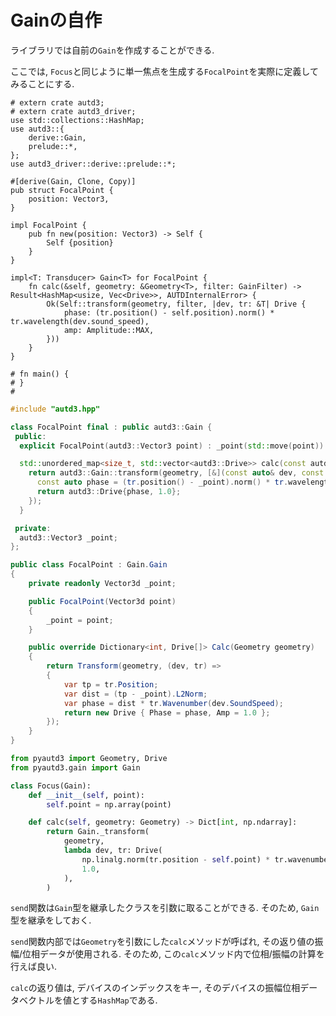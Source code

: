 # Gainの自作

ライブラリでは自前の`Gain`を作成することができる.

ここでは, `Focus`と同じように単一焦点を生成する`FocalPoint`を実際に定義してみることにする.

```rust,edition2021
# extern crate autd3;
# extern crate autd3_driver;
use std::collections::HashMap;
use autd3::{
    derive::Gain,
    prelude::*,
};
use autd3_driver::derive::prelude::*;

#[derive(Gain, Clone, Copy)]
pub struct FocalPoint {
    position: Vector3,
}

impl FocalPoint {
    pub fn new(position: Vector3) -> Self {
        Self {position}
    }
}

impl<T: Transducer> Gain<T> for FocalPoint {
    fn calc(&self, geometry: &Geometry<T>, filter: GainFilter) -> Result<HashMap<usize, Vec<Drive>>, AUTDInternalError> {
        Ok(Self::transform(geometry, filter, |dev, tr: &T| Drive {
            phase: (tr.position() - self.position).norm() * tr.wavelength(dev.sound_speed),
            amp: Amplitude::MAX,
        }))
    }
}

# fn main() { 
# }
#
```

```cpp
#include "autd3.hpp"

class FocalPoint final : public autd3::Gain {
 public:
  explicit FocalPoint(autd3::Vector3 point) : _point(std::move(point)) {}

  std::unordered_map<size_t, std::vector<autd3::Drive>> calc(const autd3::Geometry& geometry) const override {
    return autd3::Gain::transform(geometry, [&](const auto& dev, const auto& tr) {
      const auto phase = (tr.position() - _point).norm() * tr.wavelength(dev.sound_speed());
      return autd3::Drive{phase, 1.0};
    });
  }

 private:
  autd3::Vector3 _point;
};
```

```cs
public class FocalPoint : Gain.Gain
{
    private readonly Vector3d _point;

    public FocalPoint(Vector3d point)
    {
        _point = point;
    }

    public override Dictionary<int, Drive[]> Calc(Geometry geometry)
    {
        return Transform(geometry, (dev, tr) =>
        {
            var tp = tr.Position;
            var dist = (tp - _point).L2Norm;
            var phase = dist * tr.Wavenumber(dev.SoundSpeed);
            return new Drive { Phase = phase, Amp = 1.0 };
        });
    }
}
```

```python
from pyautd3 import Geometry, Drive
from pyautd3.gain import Gain

class Focus(Gain):
    def __init__(self, point):
        self.point = np.array(point)

    def calc(self, geometry: Geometry) -> Dict[int, np.ndarray]:
        return Gain._transform(
            geometry,
            lambda dev, tr: Drive(
                np.linalg.norm(tr.position - self.point) * tr.wavenumber(dev.sound_speed),
                1.0,
            ),
        )
```

`send`関数は`Gain`型を継承したクラスを引数に取ることができる.
そのため, `Gain`型を継承をしておく.

`send`関数内部では`Geometry`を引数にした`calc`メソッドが呼ばれ, その返り値の振幅/位相データが使用される.
そのため, この`calc`メソッド内で位相/振幅の計算を行えば良い.

`calc`の返り値は, デバイスのインデックスをキー, そのデバイスの振幅位相データベクトルを値とする`HashMap`である.

